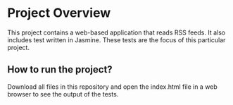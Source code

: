 # Project Overview

This project contains a web-based application that reads RSS feeds. It also includes
test written in Jasmine. These tests are the focus of this particular project.


## How to run the project?

Download all files in this repository and open the index.html file in a web browser to
see the output of the tests.
